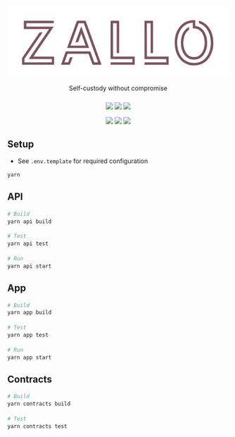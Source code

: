 <div align="center" style="margin-bottom: 24px;">
  <img src="./app/assets/logo.svg" alt="logo">
  <p>Self-custody without compromise</p>
</div>

<p align="center">
    <a href="https://zallo.io" alt="App status">
        <img src="https://img.shields.io/uptimerobot/status/m794240179-564e47542a1d69cfb2b761b2?label=App" /></a>
    <a href="https://api.zallo.io/graphql" alt="API status">
        <img src="https://img.shields.io/uptimerobot/status/m794240173-106d1745a3a017c914cc723c?label=API" /></a>
    <a href="https://github.com/zallo-labs/zallo/actions/workflows/deployment.yaml?branch=main" alt="Deployment">
        <img src="https://github.com/zallo-labs/zallo/actions/workflows/deployment.yaml/badge.svg?branch=main" /></a>
</p>
<p align="center">
    <a href="https://www.gnu.org/licenses/agpl-3." alt="License">
        <img src="https://img.shields.io/badge/License-AGPL%20v3-blue.svg" /></a>
    <a href="https://github.com/badges/shields/pulse" alt="Activity">
        <img src="https://img.shields.io/github/commit-activity/m/zallo-labs/zallo" /></a>
    <a href="https://twitter.com/intent/follow?screen_name=ZalloWallet" alt="Follow on X">
        <img src="https://img.shields.io/twitter/follow/ZalloWallet"></a>
</p>

## Setup

- See `.env.template` for required configuration

```bash
yarn
```

## API

```bash
# Build
yarn api build

# Test
yarn api test

# Run
yarn api start
```

## App

```bash
# Build
yarn app build

# Test
yarn app test

# Run
yarn app start
```

## Contracts

```bash
# Build
yarn contracts build

# Test
yarn contracts test
```
